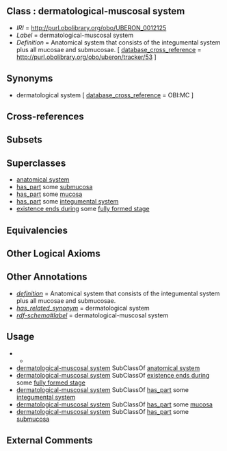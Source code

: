 
## Class : dermatological-muscosal system

 * *IRI* = http://purl.obolibrary.org/obo/UBERON_0012125
 * *Label* = dermatological-muscosal system
 * *Definition* = Anatomical system that consists of the integumental system plus all mucosae and submucosae. [ [database_cross_reference](../../ef/oboInOwl#hasDbXref.md) = http://purl.obolibrary.org/obo/uberon/tracker/53 ]

## Synonyms

 * dermatological system [ [database_cross_reference](../../ef/oboInOwl#hasDbXref.md) = OBI:MC ]

## Cross-references


## Subsets


## Superclasses

 * [anatomical system](../../UBERON/67/UBERON_0000467.md)
 * [has_part](../../BFO/51/BFO_0000051.md) some [submucosa](../../UBERON/09/UBERON_0000009.md)
 * [has_part](../../BFO/51/BFO_0000051.md) some [mucosa](../../UBERON/44/UBERON_0000344.md)
 * [has_part](../../BFO/51/BFO_0000051.md) some [integumental system](../../UBERON/16/UBERON_0002416.md)
 * [existence ends during](../../RO/92/RO_0002492.md) some [fully formed stage](../../UBERON/66/UBERON_0000066.md)

## Equivalencies


## Other Logical Axioms


## Other Annotations

 * *[definition](../../IAO/15/IAO_0000115.md)* = Anatomical system that consists of the integumental system plus all mucosae and submucosae.
 * *[has_related_synonym](../../ym/oboInOwl#hasRelatedSynonym.md)* = dermatological system
 * *[rdf-schema#label](../../el/rdf-schema#label.md)* = dermatological-muscosal system

## Usage

 * -
 * [dermatological-muscosal system](../../UBERON/25/UBERON_0012125.md) SubClassOf [anatomical system](../../UBERON/67/UBERON_0000467.md)
 * [dermatological-muscosal system](../../UBERON/25/UBERON_0012125.md) SubClassOf [existence ends during](../../RO/92/RO_0002492.md) some [fully formed stage](../../UBERON/66/UBERON_0000066.md)
 * [dermatological-muscosal system](../../UBERON/25/UBERON_0012125.md) SubClassOf [has_part](../../BFO/51/BFO_0000051.md) some [integumental system](../../UBERON/16/UBERON_0002416.md)
 * [dermatological-muscosal system](../../UBERON/25/UBERON_0012125.md) SubClassOf [has_part](../../BFO/51/BFO_0000051.md) some [mucosa](../../UBERON/44/UBERON_0000344.md)
 * [dermatological-muscosal system](../../UBERON/25/UBERON_0012125.md) SubClassOf [has_part](../../BFO/51/BFO_0000051.md) some [submucosa](../../UBERON/09/UBERON_0000009.md)

## External Comments

